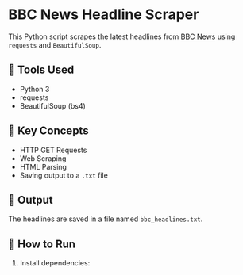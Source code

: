 # BBC News Headline Scraper

This Python script scrapes the latest headlines from [BBC News](https://www.bbc.com/news) using `requests` and `BeautifulSoup`.

## 🔧 Tools Used
- Python 3
- requests
- BeautifulSoup (bs4)

## 🧠 Key Concepts
- HTTP GET Requests
- Web Scraping
- HTML Parsing
- Saving output to a `.txt` file

## 📄 Output
The headlines are saved in a file named `bbc_headlines.txt`.

## 🚀 How to Run

1. Install dependencies:
